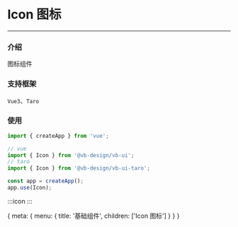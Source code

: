 # Icon 图标

---

### 介绍

图标组件

### 支持框架

`Vue3`、`Taro`

### 使用

```js
import { createApp } from 'vue';

// vue
import { Icon } from '@vb-design/vb-ui';
// taro
import { Icon } from '@vb-design/vb-ui-taro';

const app = createApp();
app.use(Icon);
```

:::icon :::

<route>
{
  meta: {
    menu: {
      title: '基础组件',
      children: ['Icon 图标']
    }
  }
}
</route>

